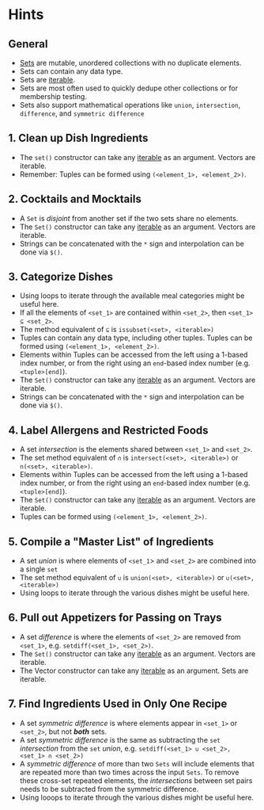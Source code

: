 # Hints

## General

- [Sets][sets] are mutable, unordered collections with no duplicate elements.
- Sets can contain any data type.
- Sets are [iterable][iterable].
- Sets are most often used to quickly dedupe other collections or for membership testing.
- Sets also support mathematical operations like `union`, `intersection`, `difference`, and `symmetric difference`

## 1. Clean up Dish Ingredients

- The `set()` constructor can take any [iterable][iterable] as an argument. Vectors are iterable.
- Remember: Tuples can be formed using `(<element_1>, <element_2>)`.

## 2. Cocktails and Mocktails

- A `Set` is _disjoint_ from another set if the two sets share no elements.
- The `Set()` constructor can take any [iterable][iterable] as an argument. Vectors are iterable.
- Strings can be concatenated with the `*` sign and interpolation can be done via `$()`.

## 3. Categorize Dishes

- Using loops to iterate through the available meal categories might be useful here.
- If all the elements of `<set_1>` are contained within `<set_2>`, then `<set_1> ⊆ <set_2>`.
- The method equivalent of `⊆` is `issubset(<set>, <iterable>)`
- Tuples can contain any data type, including other tuples.  Tuples can be formed using `(<element_1>, <element_2>)`.
- Elements within Tuples can be accessed from the left using a 1-based index number, or from the right using an `end`-based index number (e.g. `<tuple>[end]`).
- The `Set()` constructor can take any [iterable][iterable] as an argument. Vectors are iterable.
- Strings can be concatenated with the `*` sign and interpolation can be done via `$()`.

## 4. Label Allergens and Restricted Foods

- A set _intersection_ is the elements shared between `<set_1>` and `<set_2>`.
- The set method equivalent of `∩` is `intersect(<set>, <iterable>)` or `∩(<set>, <iterable>)`.
- Elements within Tuples can be accessed from the left using a 1-based index number, or from the right using an `end`-based index number (e.g. `<tuple>[end]`).
- The `Set()` constructor can take any [iterable][iterable] as an argument. Vectors are iterable.
- Tuples can be formed using `(<element_1>, <element_2>)`.

## 5. Compile a "Master List" of Ingredients

- A set _union_ is where elements of `<set_1`> and `<set_2>` are combined into a single `set`
- The set method equivalent of `∪` is `union(<set>, <iterable>)` or `∪(<set>, <iterable>)`
- Using loops to iterate through the various dishes might be useful here.

## 6. Pull out Appetizers for Passing on Trays

- A set _difference_ is where the elements of  `<set_2>`  are removed from `<set_1>`, e.g. `setdiff(<set_1>, <set_2>)`.
- The `Set()` constructor can take any [iterable][iterable] as an argument. Vectors are iterable.
- The Vector constructor can take any [iterable][iterable] as an argument. Sets are iterable.

## 7. Find Ingredients Used in Only One Recipe

- A set _symmetric difference_ is where  elements appear in `<set_1>` or `<set_2>`, but not **_both_** sets.
- A set _symmetric difference_ is the same as subtracting the `set` _intersection_ from the `set` _union_, e.g. `setdiff(<set_1> ∪ <set_2>, <set_1> ∩ <set_2>)`
- A _symmetric difference_ of more than two `Sets` will include elements that are repeated more than two times across the input `Sets`.  To remove these cross-set repeated elements, the _intersections_ between set pairs needs to be subtracted from the symmetric difference.
- Using looops to iterate through the various dishes might be useful here.


[iterable]: https://docs.julialang.org/en/v1/base/collections/#Iterable-Collections
[sets]: https://docs.julialang.org/en/v1/base/collections/#Base.Set
